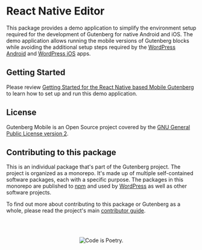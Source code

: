 # React Native Editor

This package provides a demo application to simplify the environment setup required for the development of Gutenberg for native Android and iOS. The demo application allows running the mobile versions of Gutenberg blocks while avoiding the additional setup steps required by the [WordPress Android](https://github.com/wordpress-mobile/WordPress-Android) and [WordPress iOS](https://github.com/wordpress-mobile/WordPress-iOS) apps.

## Getting Started

Please review [Getting Started for the React Native based Mobile Gutenberg](https://github.com/WordPress/gutenberg/tree/HEAD/docs/contributors/code/react-native/getting-started-react-native.md) to learn how to set up and run this demo application.

## License

Gutenberg Mobile is an Open Source project covered by the [GNU General Public License version 2](LICENSE).

## Contributing to this package

This is an individual package that's part of the Gutenberg project. The project is organized as a monorepo. It's made up of multiple self-contained software packages, each with a specific purpose. The packages in this monorepo are published to [npm](https://www.npmjs.com/) and used by [WordPress](https://make.wordpress.org/core/) as well as other software projects.

To find out more about contributing to this package or Gutenberg as a whole, please read the project's main [contributor guide](https://github.com/WordPress/gutenberg/tree/HEAD/CONTRIBUTING.md).

<br /><br /><p align="center"><img src="https://s.w.org/style/images/codeispoetry.png?1" alt="Code is Poetry." /></p>
